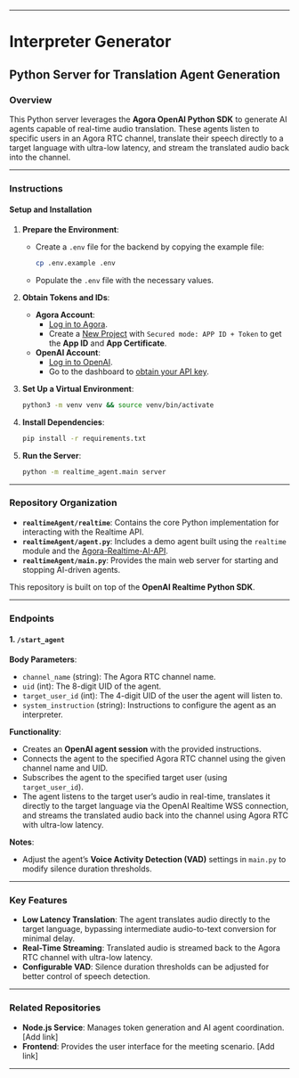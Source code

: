 
---

# Interpreter Generator  

## **Python Server for Translation Agent Generation**  

### Overview  

This Python server leverages the **Agora OpenAI Python SDK** to generate AI agents capable of real-time audio translation. These agents listen to specific users in an Agora RTC channel, translate their speech directly to a target language with ultra-low latency, and stream the translated audio back into the channel.  

---

### Instructions  

#### **Setup and Installation**  

1. **Prepare the Environment**:  
   - Create a `.env` file for the backend by copying the example file:  
     ```bash
     cp .env.example .env
     ```  
   - Populate the `.env` file with the necessary values.  

2. **Obtain Tokens and IDs**:  
   - **Agora Account**:  
     - [Log in to Agora](https://console.agora.io/en/).  
     - Create a [New Project](https://console.agora.io/projects) with `Secured mode: APP ID + Token` to get the **App ID** and **App Certificate**.  
   - **OpenAI Account**:  
     - [Log in to OpenAI](https://platform.openai.com/signup).  
     - Go to the dashboard to [obtain your API key](https://platform.openai.com/api-keys).  

3. **Set Up a Virtual Environment**:  
   ```bash
   python3 -m venv venv && source venv/bin/activate
   ```  

4. **Install Dependencies**:  
   ```bash
   pip install -r requirements.txt
   ```  

5. **Run the Server**:  
   ```bash
   python -m realtime_agent.main server
   ```  

---

### Repository Organization  

- **`realtimeAgent/realtime`**: Contains the core Python implementation for interacting with the Realtime API.  
- **`realtimeAgent/agent.py`**: Includes a demo agent built using the `realtime` module and the [Agora-Realtime-AI-API](https://pypi.org/project/agora-realtime-ai-api/).  
- **`realtimeAgent/main.py`**: Provides the main web server for starting and stopping AI-driven agents.  

This repository is built on top of the **OpenAI Realtime Python SDK**.  

---

### Endpoints  

#### **1. `/start_agent`**  
**Body Parameters**:  
- `channel_name` (string): The Agora RTC channel name.  
- `uid` (int): The 8-digit UID of the agent.  
- `target_user_id` (int): The 4-digit UID of the user the agent will listen to.  
- `system_instruction` (string): Instructions to configure the agent as an interpreter.  

**Functionality**:  
- Creates an **OpenAI agent session** with the provided instructions.  
- Connects the agent to the specified Agora RTC channel using the given channel name and UID.  
- Subscribes the agent to the specified target user (using `target_user_id`).  
- The agent listens to the target user’s audio in real-time, translates it directly to the target language via the OpenAI Realtime WSS connection, and streams the translated audio back into the channel using Agora RTC with ultra-low latency.  

**Notes**:  
- Adjust the agent’s **Voice Activity Detection (VAD)** settings in `main.py` to modify silence duration thresholds.  

---

### Key Features  

- **Low Latency Translation**: The agent translates audio directly to the target language, bypassing intermediate audio-to-text conversion for minimal delay.  
- **Real-Time Streaming**: Translated audio is streamed back to the Agora RTC channel with ultra-low latency.  
- **Configurable VAD**: Silence duration thresholds can be adjusted for better control of speech detection.  

---

### Related Repositories  

- **Node.js Service**: Manages token generation and AI agent coordination. [Add link]  
- **Frontend**: Provides the user interface for the meeting scenario. [Add link]  

---
